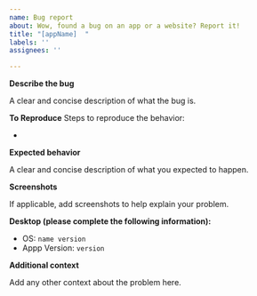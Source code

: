 ```yaml
---
name: Bug report
about: Wow, found a bug on an app or a website? Report it!
title: "[appName]  "
labels: ''
assignees: ''

---
```


**Describe the bug**

A clear and concise description of what the bug is.

**To Reproduce**
Steps to reproduce the behavior:

-

**Expected behavior**

A clear and concise description of what you expected to happen.

**Screenshots**

If applicable, add screenshots to help explain your problem.

**Desktop (please complete the following information):**
 - OS: `name version`
 - Appp Version: `version`

**Additional context**

Add any other context about the problem here.

